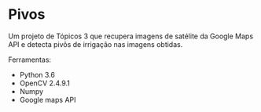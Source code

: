 # Pivos

Um projeto de Tópicos 3 que recupera imagens de satélite da Google Maps API e detecta pivôs de irrigação nas imagens obtidas.

Ferramentas:
 - Python 3.6
 - OpenCV 2.4.9.1
 - Numpy
 - Google maps API
